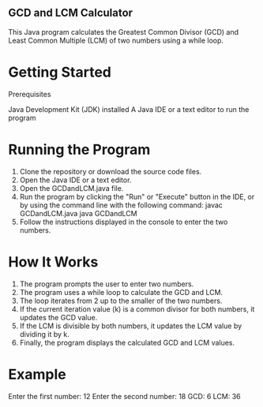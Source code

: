 ## GCD and LCM Calculator
This Java program calculates the Greatest Common Divisor (GCD) and Least Common Multiple (LCM) of two numbers using a while loop.

# Getting Started

Prerequisites

Java Development Kit (JDK) installed
A Java IDE or a text editor to run the program

# Running the Program
1. Clone the repository or download the source code files.
2. Open the Java IDE or a text editor.
3. Open the GCDandLCM.java file.
4. Run the program by clicking the "Run" or "Execute" button in the IDE, or by using the command line with the following command:
    javac GCDandLCM.java
    java GCDandLCM
5. Follow the instructions displayed in the console to enter the two numbers.
# How It Works 
1. The program prompts the user to enter two numbers.
2. The program uses a while loop to calculate the GCD and LCM.
3. The loop iterates from 2 up to the smaller of the two numbers.
4. If the current iteration value (k) is a common divisor for both numbers, it updates the GCD value.
5. If the LCM is divisible by both numbers, it updates the LCM value by dividing it by k.
6. Finally, the program displays the calculated GCD and LCM values.

# Example

Enter the first number: 12
Enter the second number: 18
GCD: 6
LCM: 36